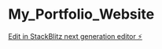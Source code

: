 # My_Portfolio_Website

[Edit in StackBlitz next generation editor ⚡️](https://stackblitz.com/~/github.com/Terriffictony10/My_Portfolio_Website)